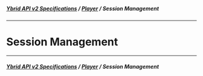 ##### [**Ybrid API v2 Specifications**](../../) / [**Player**](../) / Session Management
---

# Session Management


---
##### [**Ybrid API v2 Specifications**](../../) / [**Player**](../) / Session Management
